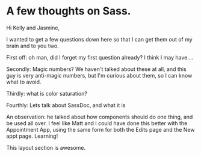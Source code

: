 # A few thoughts on Sass.

Hi Kelly and Jasmine,

I wanted to get a few questions down here so that I can get them out of my brain and to you two. 

First off: oh man, did I forget my first question already? I think I may have....

Secondly: Magic numbers? We haven't talked about these at all, and this guy is very anti-magic numbers, but I'm curious about them, so I can know what to avoid.

Thirdly: what is color saturation?

Fourthly: Lets talk about SassDoc, and what it is

An observation: he talked about how components should do one thing, and be used all over. I feel like Matt and I could have done this better with the Appointment App, using the same form for both the Edits page and the New appt page. Learning!

This layout section is awesome.
